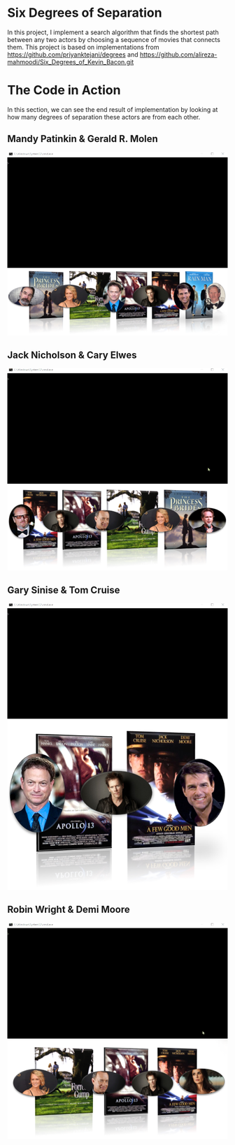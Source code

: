 # Six Degrees of Separation

In this project, I implement a search algorithm that finds the shortest path between any two actors by choosing a sequence of movies that connects them. This project is based on implementations from https://github.com/priyanktejani/degrees and https://github.com/alireza-mahmoodi/Six_Degrees_of_Kevin_Bacon.git

# The Code in Action

In this section, we can see the end result of implementation by looking at how many degrees of separation these actors are from each other.

## Mandy Patinkin & Gerald R. Molen


![](visual_demonstration/mandy_gerald.gif)
![](visual_demonstration/mandy_gerald.png)

## Jack Nicholson & Cary Elwes

![](visual_demonstration/jack_cary.gif)
![](visual_demonstration/jack_cary.png)

## Gary Sinise & Tom Cruise

![](visual_demonstration/gary_tom.gif)
![](visual_demonstration/gary_tom.png)

## Robin Wright & Demi Moore

![](visual_demonstration/robin_demi.gif)
![](visual_demonstration/robin_demi.png)
